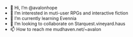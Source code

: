 - 👋 Hi, I’m @avalonhope
- 👀 I’m interested in muti-user RPGs and interactive fiction
- 🌱 I’m currently learning Evennia
- 💞️ I’m looking to collaborate on Starquest.vineyard.haus
- 📫 How to reach me mudhaven.net/~avalon
